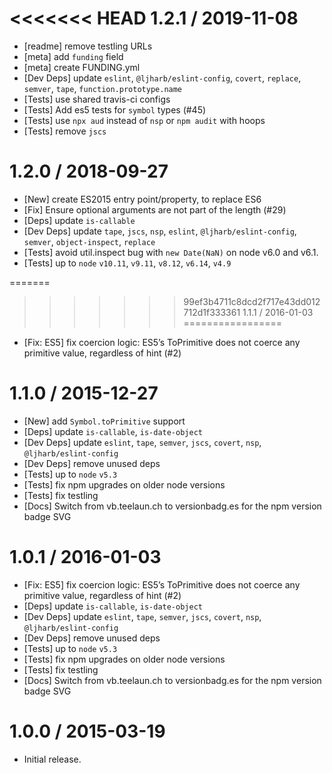 <<<<<<< HEAD
1.2.1 / 2019-11-08
=================
  * [readme] remove testling URLs
  * [meta] add `funding` field
  * [meta] create FUNDING.yml
  * [Dev Deps] update `eslint`, `@ljharb/eslint-config`, `covert`, `replace`, `semver`, `tape`, `function.prototype.name`
  * [Tests] use shared travis-ci configs
  * [Tests] Add es5 tests for `symbol` types (#45)
  * [Tests] use `npx aud` instead of `nsp` or `npm audit` with hoops
  * [Tests] remove `jscs`

1.2.0 / 2018-09-27
=================
  * [New] create ES2015 entry point/property, to replace ES6
  * [Fix] Ensure optional arguments are not part of the length (#29)
  * [Deps] update `is-callable`
  * [Dev Deps] update `tape`, `jscs`, `nsp`, `eslint`, `@ljharb/eslint-config`, `semver`, `object-inspect`, `replace`
  * [Tests] avoid util.inspect bug with `new Date(NaN)` on node v6.0 and v6.1.
  * [Tests] up to `node` `v10.11`, `v9.11`, `v8.12`, `v6.14`, `v4.9`

=======
>>>>>>> 99ef3b4711c8dcd2f717e43dd012712d1f333361
1.1.1 / 2016-01-03
=================
  * [Fix: ES5] fix coercion logic: ES5’s ToPrimitive does not coerce any primitive value, regardless of hint (#2)

1.1.0 / 2015-12-27
=================
  * [New] add `Symbol.toPrimitive` support
  * [Deps] update `is-callable`, `is-date-object`
  * [Dev Deps] update `eslint`, `tape`, `semver`, `jscs`, `covert`, `nsp`, `@ljharb/eslint-config`
  * [Dev Deps] remove unused deps
  * [Tests] up to `node` `v5.3`
  * [Tests] fix npm upgrades on older node versions
  * [Tests] fix testling
  * [Docs] Switch from vb.teelaun.ch to versionbadg.es for the npm version badge SVG

1.0.1 / 2016-01-03
=================
  * [Fix: ES5] fix coercion logic: ES5’s ToPrimitive does not coerce any primitive value, regardless of hint (#2)
  * [Deps] update `is-callable`, `is-date-object`
  * [Dev Deps] update `eslint`, `tape`, `semver`, `jscs`, `covert`, `nsp`, `@ljharb/eslint-config`
  * [Dev Deps] remove unused deps
  * [Tests] up to `node` `v5.3`
  * [Tests] fix npm upgrades on older node versions
  * [Tests] fix testling
  * [Docs] Switch from vb.teelaun.ch to versionbadg.es for the npm version badge SVG

1.0.0 / 2015-03-19
=================
  * Initial release.
